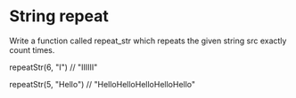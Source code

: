 # String repeat

Write a function called repeat_str which repeats the given string src exactly count times.

repeatStr(6, "I") // "IIIIII"

repeatStr(5, "Hello") // "HelloHelloHelloHelloHello"
